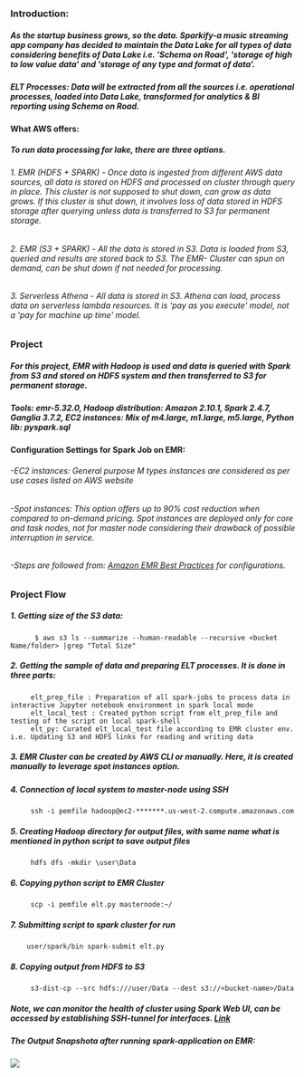 ### Introduction: 
##### As the startup business grows, so the data. Sparkify-a music streaming app company has decided to maintain the Data Lake for all types of data considering benefits of Data Lake i.e. 'Schema on Road', 'storage of high to low value data'  and  'storage of any type and format of data'. 
##### ELT Processes: Data will be extracted from all the sources i.e. operational processes, loaded into Data Lake, transformed for analytics & BI reporting using Schema on Road.
#### What AWS offers:
##### To run data processing for lake, there are three options.
###### 1. EMR (HDFS + SPARK) - Once data is ingested from different AWS data sources, all data is stored on HDFS and processed on cluster through query in place. This cluster is not supposed to shut down, can grow as data grows. If this cluster is shut down, it involves loss of data stored in HDFS storage after querying unless data is transferred to S3 for permanent storage.
###### 2. EMR (S3 + SPARK) - All the data is stored in S3. Data is loaded from S3, queried and results are stored back to S3. The EMR- Cluster can spun on demand, can be shut down if not needed for processing.
###### 3. Serverless Athena - All data is stored in S3. Athena can load, process data on serverless lambda resources. It is 'pay as you execute' model, not a 'pay for machine up time' model.

### Project
##### For this project, EMR with Hadoop is used and data is queried with Spark from S3 and stored on HDFS system and then transferred to S3 for permanent storage.
##### Tools: emr-5.32.0, Hadoop distribution: Amazon 2.10.1, Spark 2.4.7, Ganglia 3.7.2, EC2 instances: Mix of m4.large, m1.large, m5.large, Python lib: pyspark.sql

#### Configuration Settings for Spark Job on EMR:
###### -EC2 instances: General purpose M types instances are considered as per use cases listed on AWS website
###### -Spot instances: This option offers up to 90% cost reduction when compared to on-demand pricing. Spot instances are deployed only for core and task nodes, not for master node considering their drawback of possible interruption in service.
###### -Steps are followed from: [Amazon EMR Best Practices](https://aws.amazon.com/blogs/big-data/best-practices-for-successfully-managing-memory-for-apache-spark-applications-on-amazon-emr/) for configurations.
### Project Flow

##### 1. Getting size of the S3 data:
          
          $ aws s3 ls --summarize --human-readable --recursive <bucket Name/folder> |grep "Total Size"

##### 2. Getting the sample of data and preparing ELT processes. It is done in three parts:
         
         elt_prep_file : Preparation of all spark-jobs to process data in interactive Jupyter notebook environment in spark local mode
         elt_local_test : Created python script from elt_prep_file and testing of the script on local spark-shell
         elt_py: Curated elt_local_test file according to EMR cluster env. i.e. Updating S3 and HDFS links for reading and writing data
         
 ##### 3. EMR Cluster can be created by AWS CLI or manually. Here, it is created manually to leverage spot instances option.
 ##### 4. Connection of local system to master-node using SSH
     
         ssh -i pemfile hadoop@ec2-*******.us-west-2.compute.amazonaws.com
 ##### 5. Creating Hadoop directory for output files, with same name what is mentioned in python script to save output files
         
         hdfs dfs -mkdir \user\Data
 ##### 6. Copying python script to EMR Cluster
        
         scp -i pemfile elt.py masternode:~/
 ##### 7. Submitting script to spark cluster for run
      
        user/spark/bin spark-submit elt.py
 ##### 8. Copying output from HDFS to S3
         
         s3-dist-cp --src hdfs:///user/Data --dest s3://<bucket-name>/Data
  
 ##### Note, we can monitor the health of cluster using Spark Web UI, can be accessed by establishing SSH-tunnel for interfaces. [Link](https://medium.com/@mht.amul/running-sparkui-on-amazon-emr-4b7b5b8f64e)
  
  ##### The Output Snapshota after running spark-application on EMR:
  
  ![](https://github.com/RammySekham/lake-elt/blob/main/S3_output.PNG)
